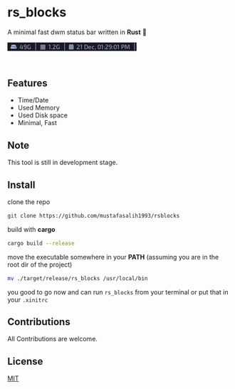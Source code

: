 # rs_blocks
A minimal fast dwm status bar written in **Rust** 🦀
<p>
<img align="center" src="./screenshots/1.png"/>
</p><br/>

## Features
* Time/Date
* Used Memory
* Used Disk space
* Minimal, Fast

## Note
This tool is still in development stage.

## Install
clone the repo
```sh
git clone https://github.com/mustafasalih1993/rsblocks
```
build with **cargo**
```sh
cargo build --release
```
move the executable somewhere in your **PATH** (assuming you are in the root dir of the project)
```sh
mv ./target/release/rs_blocks /usr/local/bin
```

you good to go now and can run `rs_blocks` from your terminal or put that in your `.xinitrc`

## Contributions
All Contributions are welcome.

## License
[MIT](./LICENSE)
